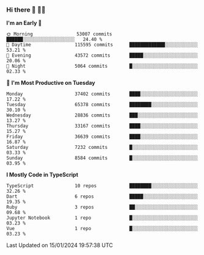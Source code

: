 ### Hi there 👋 🧑‍💻



<!--START_SECTION:waka-->
**I'm an Early 🐤** 

```text
🌞 Morning                53007 commits       ██████░░░░░░░░░░░░░░░░░░░   24.40 % 
🌆 Daytime                115595 commits      █████████████░░░░░░░░░░░░   53.21 % 
🌃 Evening                43572 commits       █████░░░░░░░░░░░░░░░░░░░░   20.06 % 
🌙 Night                  5064 commits        █░░░░░░░░░░░░░░░░░░░░░░░░   02.33 % 
```
📅 **I'm Most Productive on Tuesday** 

```text
Monday                   37402 commits       ████░░░░░░░░░░░░░░░░░░░░░   17.22 % 
Tuesday                  65378 commits       ████████░░░░░░░░░░░░░░░░░   30.10 % 
Wednesday                28836 commits       ███░░░░░░░░░░░░░░░░░░░░░░   13.27 % 
Thursday                 33167 commits       ████░░░░░░░░░░░░░░░░░░░░░   15.27 % 
Friday                   36639 commits       ████░░░░░░░░░░░░░░░░░░░░░   16.87 % 
Saturday                 7232 commits        █░░░░░░░░░░░░░░░░░░░░░░░░   03.33 % 
Sunday                   8584 commits        █░░░░░░░░░░░░░░░░░░░░░░░░   03.95 % 
```


**I Mostly Code in TypeScript** 

```text
TypeScript               10 repos            ████████░░░░░░░░░░░░░░░░░   32.26 % 
Dart                     6 repos             █████░░░░░░░░░░░░░░░░░░░░   19.35 % 
Ruby                     3 repos             ██░░░░░░░░░░░░░░░░░░░░░░░   09.68 % 
Jupyter Notebook         1 repo              █░░░░░░░░░░░░░░░░░░░░░░░░   03.23 % 
Vue                      1 repo              █░░░░░░░░░░░░░░░░░░░░░░░░   03.23 % 
```




 Last Updated on 15/01/2024 19:57:38 UTC
<!--END_SECTION:waka-->


